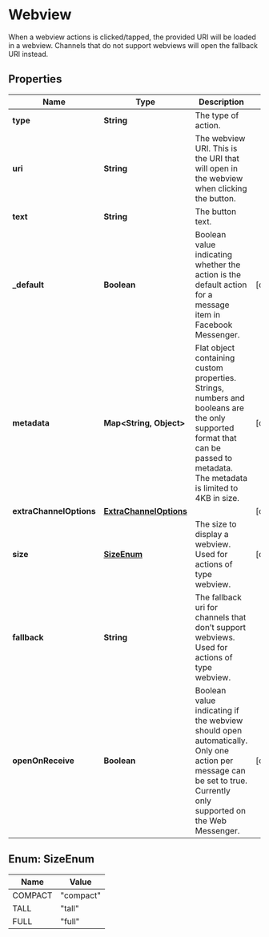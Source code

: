 

# Webview

When a webview actions is clicked/tapped, the provided URI will be loaded in a webview. Channels that do not support webviews will open the fallback URI instead.

## Properties

| Name | Type | Description | Notes |
|------------ | ------------- | ------------- | -------------|
|**type** | **String** | The type of action. |  |
|**uri** | **String** | The webview URI. This is the URI that will open in the webview when clicking the button. |  |
|**text** | **String** | The button text. |  |
|**_default** | **Boolean** | Boolean value indicating whether the action is the default action for a message item in Facebook Messenger. |  [optional] |
|**metadata** | **Map&lt;String, Object&gt;** | Flat object containing custom properties. Strings, numbers and booleans  are the only supported format that can be passed to metadata. The metadata is limited to 4KB in size.  |  [optional] |
|**extraChannelOptions** | [**ExtraChannelOptions**](ExtraChannelOptions.md) |  |  [optional] |
|**size** | [**SizeEnum**](#SizeEnum) | The size to display a webview. Used for actions of type webview. |  [optional] |
|**fallback** | **String** | The fallback uri for channels that don’t support webviews. Used for actions of type webview. |  |
|**openOnReceive** | **Boolean** | Boolean value indicating if the webview should open automatically. Only one action per message can be set to true. Currently only supported on the Web Messenger. |  [optional] |



## Enum: SizeEnum

| Name | Value |
|---- | -----|
| COMPACT | &quot;compact&quot; |
| TALL | &quot;tall&quot; |
| FULL | &quot;full&quot; |



